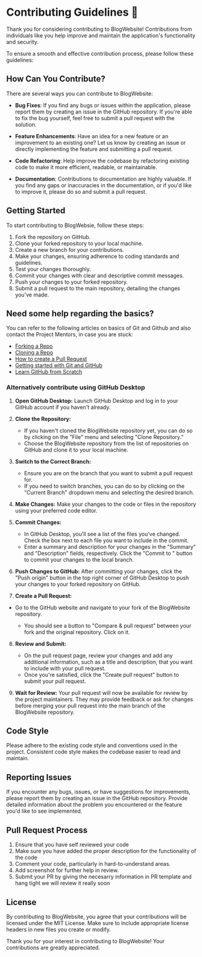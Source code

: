 # Contributing Guidelines 🤝

Thank you for considering contributing to BlogWebsite! Contributions from individuals like you help improve and maintain the application's functionality and security.

To ensure a smooth and effective contribution process, please follow these guidelines:

## How Can You Contribute?

There are several ways you can contribute to BlogWebsite:

- **Bug Fixes**: If you find any bugs or issues within the application, please report them by creating an issue in the GitHub repository. If you're able to fix the bug yourself, feel free to submit a pull request with the solution.
  
- **Feature Enhancements**: Have an idea for a new feature or an improvement to an existing one? Let us know by creating an issue or directly implementing the feature and submitting a pull request.

- **Code Refactoring**: Help improve the codebase by refactoring existing code to make it more efficient, readable, or maintainable.

- **Documentation**: Contributions to documentation are highly valuable. If you find any gaps or inaccuracies in the documentation, or if you'd like to improve it, please do so and submit a pull request.

## Getting Started

To start contributing to BlogWebsie, follow these steps:

1. Fork the repository on GitHub.
2. Clone your forked repository to your local machine.
3. Create a new branch for your contributions.
4. Make your changes, ensuring adherence to coding standards and guidelines.
5. Test your changes thoroughly.
6. Commit your changes with clear and descriptive commit messages.
7. Push your changes to your forked repository.
8. Submit a pull request to the main repository, detailing the changes you've made.

## **Need some help regarding the basics?**

You can refer to the following articles on basics of Git and Github and also contact the Project Mentors,
in case you are stuck:

- [Forking a Repo](https://help.github.com/en/github/getting-started-with-github/fork-a-repo)
- [Cloning a Repo](https://help.github.com/en/desktop/contributing-to-projects/creating-an-issue-or-pull-request)
- [How to create a Pull Request](https://opensource.com/article/19/7/create-pull-request-github)
- [Getting started with Git and GitHub](https://towardsdatascience.com/getting-started-with-git-and-github-6fcd0f2d4ac6)
- [Learn GitHub from Scratch](https://docs.github.com/en/get-started/start-your-journey/git-and-github-learning-resources)

### Alternatively contribute using GitHub Desktop

1. **Open GitHub Desktop:**
   Launch GitHub Desktop and log in to your GitHub account if you haven't already.

2. **Clone the Repository:**
   - If you haven't cloned the BlogWebsite repository yet, you can do so by clicking on the "File" menu and selecting "Clone Repository."
   - Choose the BlogWebsite repository from the list of repositories on GitHub and clone it to your local machine.

3. **Switch to the Correct Branch:**
   - Ensure you are on the branch that you want to submit a pull request for.
   - If you need to switch branches, you can do so by clicking on the "Current Branch" dropdown menu and selecting the desired branch.

4. **Make Changes:**
   Make your changes to the code or files in the repository using your preferred code editor.

5. **Commit Changes:**
   - In GitHub Desktop, you'll see a list of the files you've changed. Check the box next to each file you want to include in the commit.
   - Enter a summary and description for your changes in the "Summary" and "Description" fields, respectively. Click the "Commit to <branch-name>" button to commit your changes to the local branch.

6. **Push Changes to GitHub:**
   After committing your changes, click the "Push origin" button in the top right corner of GitHub Desktop to push your changes to your forked repository on GitHub.

7. **Create a Pull Request:**

- Go to the GitHub website and navigate to your fork of the BlogWebsite repository.

  - You should see a button to "Compare & pull request" between your fork and the original repository. Click on it.

8. **Review and Submit:**
   - On the pull request page, review your changes and add any additional information, such as a title and description, that you want to include with your pull request.
   - Once you're satisfied, click the "Create pull request" button to submit your pull request.

9. **Wait for Review:**
    Your pull request will now be available for review by the project maintainers. They may provide feedback or ask for changes before merging your pull request into the main branch of the BlogWebsite repository.

## Code Style

Please adhere to the existing code style and conventions used in the project. Consistent code style makes the codebase easier to read and maintain.

## Reporting Issues

If you encounter any bugs, issues, or have suggestions for improvements, please report them by creating an issue in the GitHub repository. Provide detailed information about the problem you encountered or the feature you'd like to see implemented.

## **Pull Request Process**

1. Ensure that you have self reviewed your code
2. Make sure you have added the proper description for the functionality of the code
3. Comment your code, particularly in hard-to-understand areas.
4. Add screenshot for further help in review.
5. Submit your PR by giving the necesarry information in PR template and hang tight we will review it really soon 

## License

By contributing to BlogWebsite, you agree that your contributions will be licensed under the MIT License. Make sure to include appropriate license headers in new files you create or modify.

Thank you for your interest in contributing to BlogWebsite! Your contributions are greatly appreciated.
